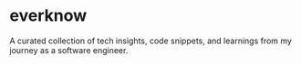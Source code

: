 # everknow
A curated collection of tech insights, code snippets, and learnings from my journey as a software engineer.
